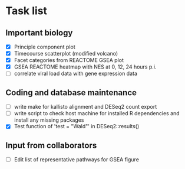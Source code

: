 # Task list
## Important biology
- [X] Principle component plot
- [X] Timecourse scatterplot (modified volcano)
- [X] Facet categories from REACTOME GSEA plot
- [X] GSEA REACTOME heatmap with NES at 0, 12, 24 hours p.i.
- [ ] correlate viral load data with gene expression data
## Coding and database maintenance
- [ ] write make for kallisto alignment and DESeq2 count export
- [ ] write script to check host machine for installed R dependencies and
install any missing packages
- [X] Test function of 'test = "Wald"' in DESeq2::results()
## Input from collaborators
- [ ] Edit list of representative pathways for GSEA figure
